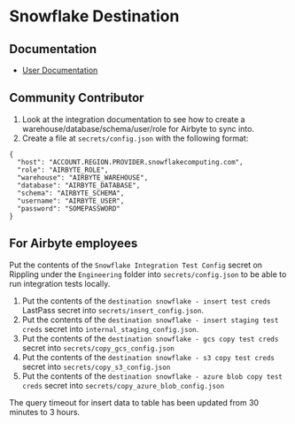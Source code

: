 # Snowflake Destination

## Documentation
* [User Documentation](https://docs.airbyte.io/integrations/destinations/snowflake)

## Community Contributor
1. Look at the integration documentation to see how to create a warehouse/database/schema/user/role for Airbyte to sync into.
1. Create a file at `secrets/config.json` with the following format:
```
{
  "host": "ACCOUNT.REGION.PROVIDER.snowflakecomputing.com",
  "role": "AIRBYTE_ROLE",
  "warehouse": "AIRBYTE_WAREHOUSE",
  "database": "AIRBYTE_DATABASE",
  "schema": "AIRBYTE_SCHEMA",
  "username": "AIRBYTE_USER",
  "password": "SOMEPASSWORD"
}
```

## For Airbyte employees
Put the contents of the `Snowflake Integration Test Config` secret on Rippling under the `Engineering` folder into `secrets/config.json` to be able to run integration tests locally.

1. Put the contents of the `destination snowflake - insert test creds` LastPass secret into `secrets/insert_config.json`.
1. Put the contents of the `destination snowflake - insert staging test creds` secret into `internal_staging_config.json`.
1. Put the contents of the `destination snowflake - gcs copy test creds` secret into `secrets/copy_gcs_config.json`
1. Put the contents of the `destination snowflake - s3 copy test creds` secret into `secrets/copy_s3_config.json`
1. Put the contents of the `destination snowflake - azure blob copy test creds` secret into `secrets/copy_azure_blob_config.json`

The query timeout for insert data to table has been updated from 30 minutes to 3 hours.
